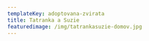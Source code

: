 ```yaml
---
templateKey: adoptovana-zvirata
title: Tatranka a Suzie
featuredimage: /img/tatrankasuzie-domov.jpg
---
```

